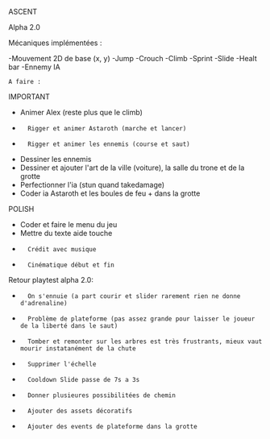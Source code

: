 ASCENT

Alpha 2.0 

Mécaniques implémentées : 

-Mouvement 2D de base (x, y)
-Jump
-Crouch
-Climb
-Sprint
-Slide
-Healt bar
-Ennemy IA


	A faire :
IMPORTANT	
-	Animer Alex (reste plus que le climb)
-       Rigger et animer Astaroth (marche et lancer)
-       Rigger et animer les ennemis (course et saut)
-	Dessiner les ennemis
-	Dessiner et ajouter l'art de la ville (voiture), la salle du trone et de la grotte	
-	Perfectionner l'ia (stun quand takedamage)
-	Coder ia Astaroth et les boules de feu + dans la grotte

POLISH	
-	Coder et faire le menu du jeu
-	Mettre du texte aide touche
-       Crédit avec musique
-       Cinématique début et fin

Retour playtest alpha 2.0: 
-       On s'ennuie (a part courir et slider rarement rien ne donne d'adrenaline)
-       Problème de plateforme (pas assez grande pour laisser le joueur de la liberté dans le saut)
-       Tomber et remonter sur les arbres est très frustrants, mieux vaut mourir instatanément de la chute
-       Supprimer l'échelle
-       Cooldown Slide passe de 7s a 3s
-       Donner plusieures possibilitées de chemin 
-       Ajouter des assets décoratifs 
-       Ajouter des events de plateforme dans la grotte 



